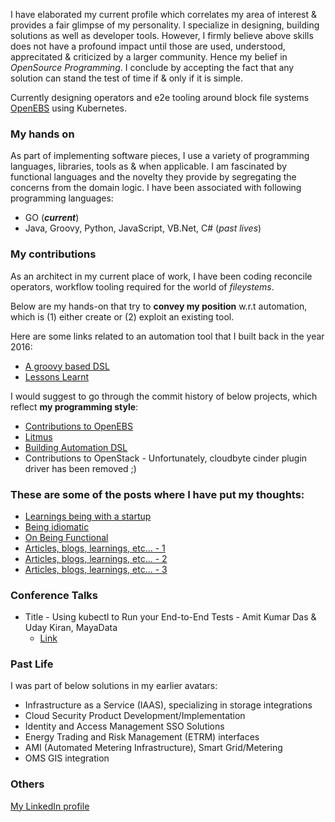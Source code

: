I have elaborated my current profile which correlates my area of interest & provides a fair glimpse of my personality.
I specialize in designing, building solutions as well as developer tools. However, I firmly believe above skills does not
have a profound impact until those are used, understood, apprecitated & criticized by a larger community. Hence my belief in
_OpenSource Programming_. I conclude by accepting the fact that any solution can stand the test of time if & only if it is 
simple.

Currently designing operators and e2e tooling around block file systems [OpenEBS](https://openebs.io/) using Kubernetes.

### My hands on
As part of implementing software pieces, I use a variety of programming languages, libraries, tools as & when applicable. I 
am fascinated by functional languages and the novelty they provide by segregating the concerns from the domain logic. I have 
been associated with following programming languages:

- GO (**_current_**)
- Java, Groovy, Python, JavaScript, VB.Net, C# (_past lives_)

### My contributions
As an architect in my current place of work, I have been coding reconcile operators, workflow tooling required for the world
of _fileystems_. 

Below are my hands-on that try to **convey my position** w.r.t automation, which is (1) either create or (2) exploit an 
existing tool.

Here are some links related to an automation tool that I built back in the year 2016:
- [A groovy based DSL](https://github.com/cloudbytestorage/automation-core/blob/master/README.md)
- [Lessons Learnt](https://github.com/cloudbytestorage/automation-core/blob/master/touchstone/DesignThoughts/My%20Final%20Thoughts.md)

I would suggest to go through the commit history of below projects, which reflect **my programming style**:
- [Contributions to OpenEBS](https://github.com/openebs/maya)
- [Litmus](https://github.com/openebs/litmus)
- [Building Automation DSL](https://github.com/AmitKumarDas/automation-core)
- Contributions to OpenStack - Unfortunately, cloudbyte cinder plugin driver has been removed ;)

### These are some of the posts where I have put my thoughts:
- [Learnings being with a startup](https://amitkumardas.github.io/2016/08/20/lessons-learned-at-CloudByte.html)
- [Being idiomatic](https://amitkumardas.github.io/2016/08/19/being-idiomatic-and-do-i-bother.html)
- [On Being Functional](https://www.linkedin.com/pulse/being-functional-amit-kumar-das/?trk=hp-feed-article-title-publish)
- [Articles, blogs, learnings, etc... - 1](https://amitkumardas.github.io/)
- [Articles, blogs, learnings, etc... - 2](https://github.com/AmitKumarDas/Decisions/tree/master/blogs)
- [Articles, blogs, learnings, etc... - 3](https://blog.openebs.io/@amit.das)

### Conference Talks
- Title - Using kubectl to Run your End-to-End Tests - Amit Kumar Das & Uday Kiran, MayaData
  - [Link](https://www.youtube.com/watch?v=YU9J4KH8X14)

### Past Life
I was part of below solutions in my earlier avatars:
- Infrastructure as a Service (IAAS), specializing in storage integrations
- Cloud Security Product Development/Implementation
- Identity and Access Management SSO Solutions
- Energy Trading and Risk Management (ETRM) interfaces
- AMI (Automated Metering Infrastructure), Smart Grid/Metering
- OMS GIS integration

### Others
[My LinkedIn profile](https://www.linkedin.com/in/amit-kumar-das-224b351b/)
